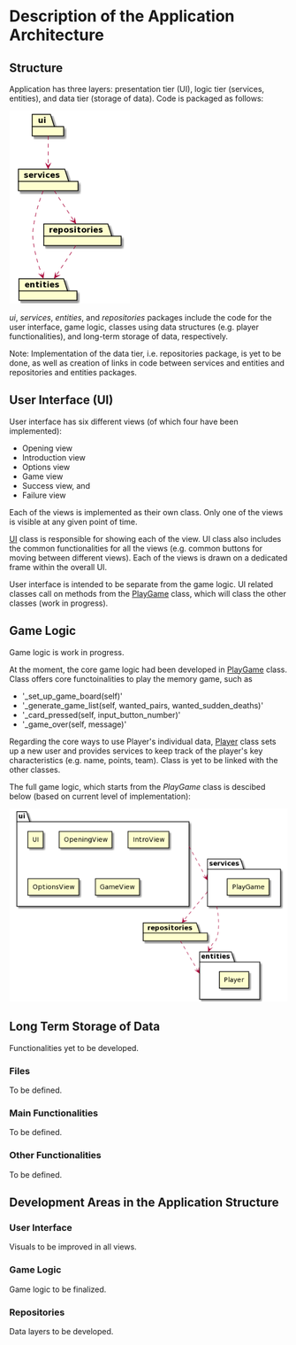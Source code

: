 # Description of the Application Architecture

## Structure

Application has three layers: presentation tier (UI), logic tier (services, entities), and data tier (storage of data). Code is packaged as follows: 

![Package structure](./pictures/architecture_package.png)

_ui_, _services_, _entities_, and _repositories_ packages include the code for the user interface, game logic, classes using data structures (e.g. player functionalities), and long-term storage of data, respectively.

Note: Implementation of the data tier, i.e. repositories package, is yet to be done, as well as creation of links in code between services and entities and repositories and entities packages.

## User Interface (UI)

User interface has six different views (of which four have been implemented): 

- Opening view
- Introduction view
- Options view
- Game view
- Success view, and
- Failure view

Each of the views is implemented as their own class. Only one of the views is visible at any given point of time. 

[UI](../src/ui/ui.py) class is responsible for showing each of the view. UI class also includes  the common functionalities for all the views (e.g. common buttons for moving between different views). Each of the views is drawn on a dedicated frame within the overall UI. 

User interface is intended to be separate from the game logic. UI related classes call on methods from the [PlayGame](../src/services/playgame.py) class, which will class the other classes (work in progress).

## Game Logic

Game logic is work in progress. 

At the moment, the core game logic had been developed in [PlayGame](../src/services/playgame.py) class. Class offers core functoinalities to play the memory game, such as
- '_set_up_game_board(self)'
- '_generate_game_list(self, wanted_pairs, wanted_sudden_deaths)'
- '_card_pressed(self, input_button_number)'
- '_game_over(self, message)'

Regarding the core ways to use Player's individual data, [Player](../src/entities/player.py) class sets up a new user and provides services to keep track of the player's key characteristics (e.g. name, points, team). Class is yet to be linked with the other classes. 

The full game logic, which starts from the _PlayGame_ class is descibed below (based on current level of implementation): 

![Package structure and classes](./pictures/architecture_package_classes.png)

## Long Term Storage of Data

Functionalities yet to be developed. 

### Files

To be defined. 

### Main Functionalities

To be defined. 

### Other Functionalities

To be defined.


## Development Areas in the Application Structure 

### User Interface

Visuals to be improved in all views. 

### Game Logic

Game logic to be finalized. 

### Repositories

Data layers to be developed.